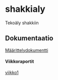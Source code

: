 # shakkialy
Tekoäly shakkiin

## Dokumentaatio
[Määrittelydokumentti](/Dokumentaatio/Määrittelydokumentti.md)
#### Viikkoraportit
[viikko1](/Dokumentaatio/viikko1.md)
